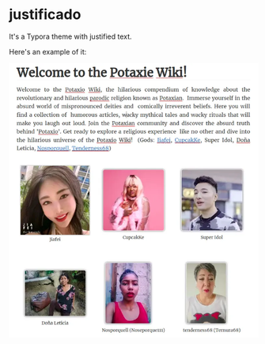 # justificado
It's a Typora theme with justified text.

Here's an example of it:

![](example.webp)
